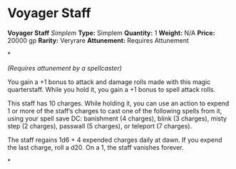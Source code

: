 # Voyager Staff

**Voyager Staff**
_Simplem_
**Type:** Simplem
**Quantity:** 1
**Weight:** N/A
**Price:** 20000 gp
**Rarity:** Veryrare
**Attunement:** Requires Attunement

*<div class="item-attunement"><i>(Requires attunement by a spellcaster)</i><p>You gain a +1 bonus to attack and damage rolls made with this magic quarterstaff. While you hold it, you gain a +1 bonus to spell attack rolls.

This staff has 10 charges. While holding it, you can use an action to expend 1 or more of the staff’s charges to cast one of the following spells from it, using your spell save DC: banishment (4 charges), blink (3 charges), misty step (2 charges), passwall (5 charges), or teleport (7 charges).

The staff regains 1d6 + 4 expended charges daily at dawn. If you expend the last charge, roll a d20. On a 1, the staff vanishes forever.</p>*